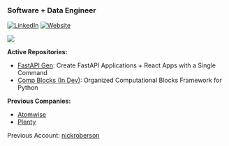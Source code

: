 ### Software + Data Engineer

[![LinkedIn](https://img.shields.io/badge/LinkedIn-0077B5?style=for-the-badge&logo=linkedin&logoColor=white)](https://www.linkedin.com/in/nicholas-roberson/)
[![Website](https://img.shields.io/badge/Website-000000?style=for-the-badge&logo=github&logoColor=white)](https://nick-roberson.github.io/)

![](https://komarev.com/ghpvc/?username=nick-roberson)

**Active Repositories:**
- [FastAPI Gen](https://github.com/nick-roberson/fastapi-gen): Create FastAPI Applications + React Apps with a Single Command
- [Comp Blocks (In Dev)](https://github.com/nick-roberson/comp-blocks): Organized Computational Blocks Framework for Python

**Previous Companies:**
- [Atomwise](https://atomwise.com/)
- [Plenty](https://www.plenty.ag/)

Previous Account: [nickroberson](https://github.com/nickroberson)